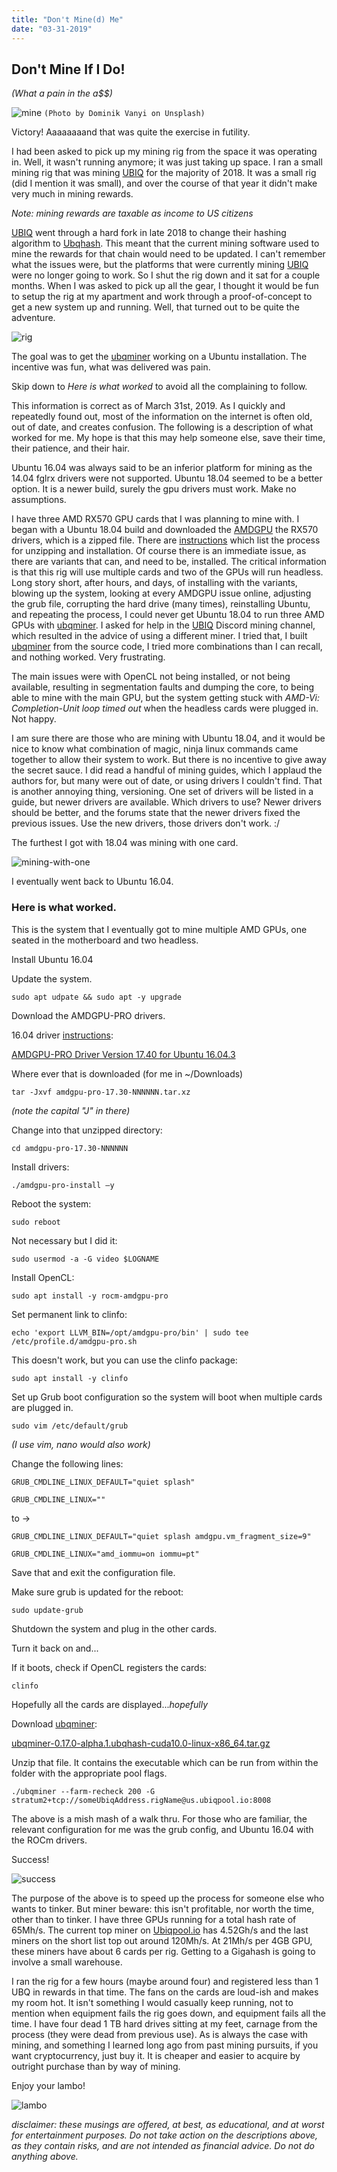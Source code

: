```yaml
---
title: "Don't Mine(d) Me"
date: "03-31-2019"
---
```


## Don't Mine If I Do!
*(What a pain in the a$$)*

![mine](dominik-vanyi-632134-unsplash.jpg)
`(Photo by Dominik Vanyi on Unsplash)`

Victory! Aaaaaaaand that was quite the exercise in futility.  

I had been asked to pick up my mining rig from the space it was operating in. Well,
it wasn't running anymore; it was just taking up space. I ran a small mining rig
that was mining [UBIQ](https://ubiqsmart.com/) for the majority of 2018.
It was a small rig (did I mention it was small), and over the course of that year it didn't
make very much in mining rewards.

*Note: mining rewards are taxable as income to US citizens*

[UBIQ](https://ubiqsmart.com/) went through a hard fork in late 2018 to change their hashing algorithm to
[Ubqhash](https://blog.ubiqsmart.com/ubiq-quarterly-report-august-2018-f7451c2149c2). This meant that
the current mining software used to mine the rewards for that chain would need to be updated. I can't
remember what the issues were, but the platforms that were currently mining [UBIQ](https://ubiqsmart.com/)
were no longer going to work. So I shut the rig down and it sat for a couple months. When I was asked
to pick up all the gear, I thought it would be fun to setup the rig at my apartment and work through
a proof-of-concept to get a new system up and running. Well, that turned out to be quite the adventure.

![rig](IMG_3196.jpg)

The goal was to get the [ubqminer](https://github.com/ubiq/ubqminer) working on a Ubuntu installation. The
incentive was fun, what was delivered was pain.

Skip down to *Here is what worked* to avoid all the complaining to follow.

This information is correct as of March 31st, 2019. As I quickly and repeatedly found out, most
of the information on the internet is often old, out of date, and creates confusion. The following is
a description of what worked for me. My hope is that this may help someone else, save their time,
their patience, and their hair.

Ubuntu 16.04 was always said to be an inferior platform for mining as the 14.04 fglrx drivers
were not supported. Ubuntu 18.04 seemed to be a better option. It is a newer build, surely the
gpu drivers must work. Make no assumptions.

I have three AMD RX570 GPU cards that I was planning to mine with. I began with a Ubuntu 18.04
build and downloaded the
[AMDGPU](https://www.amd.com/en/support/graphics/radeon-500-series/radeon-rx-500-series/radeon-rx-570)
the RX570 drivers, which is a zipped file.
There are [instructions](https://amdgpu-install.readthedocs.io/en/latest/) which list the process for
unzipping and installation. Of course there is an immediate issue, as there are variants that can, and
need to be, installed. The critical information is that this rig will use multiple cards and two of
the GPUs will run headless. Long story short, after hours, and days, of installing with the variants,
blowing up the system, looking at every AMDGPU issue online, adjusting the grub file, corrupting the
hard drive (many times), reinstalling Ubuntu, and repeating the process, I could never get Ubuntu 18.04
to run three AMD GPUs with [ubqminer](https://github.com/ubiq/ubqminer). I asked for help in the
[UBIQ](https://ubiqsmart.com/) Discord mining channel, which resulted in the advice of using a different
miner. I tried that, I built [ubqminer](https://github.com/ubiq/ubqminer) from the source code, I tried more
combinations than I can recall, and nothing worked. Very frustrating.

The main issues were with OpenCL not being installed, or not being available, resulting in
segmentation faults and dumping the core, to being able to mine with the main GPU, but the system getting
stuck with *AMD-Vi: Completion-Unit loop timed out* when the headless cards were plugged in. Not happy.

I am sure there are those who are mining with Ubuntu 18.04, and it would be nice to know what
combination of magic, ninja linux commands came together to allow their system to work. But there is
no incentive to give away the secret sauce. I did read a handful of mining guides, which I applaud the
authors for, but many were out of date, or using drivers I couldn't find. That is another annoying thing,
versioning. One set of drivers will be listed in a guide, but newer drivers are available. Which drivers to use?
Newer drivers should be better, and the forums state that the newer drivers fixed the previous issues.
Use the new drivers, those drivers don't work. :/

The furthest I got with 18.04 was mining with one card.

![mining-with-one](IMG_3202.jpg)

I eventually went back to Ubuntu 16.04.

### Here is what worked.

This is the system that I eventually got to mine multiple AMD GPUs, one seated in the
motherboard and two headless.

Install Ubuntu 16.04

Update the system.

`sudo apt udpate && sudo apt -y upgrade`

Download the AMDGPU-PRO drivers.

16.04 driver [instructions](https://www.amd.com/en/support/kb/faq/gpu-635):

[AMDGPU-PRO Driver Version 17.40 for Ubuntu 16.04.3](https://www2.ati.com/drivers/linux/ubuntu/amdgpu-pro-17.40-492261.tar.xz)

Where ever that is downloaded (for me in ~/Downloads)

`tar -Jxvf amdgpu-pro-17.30-NNNNNN.tar.xz`

*(note the capital "J" in there)*

Change into that unzipped directory:

`cd amdgpu-pro-17.30-NNNNNN`

Install drivers:

`./amdgpu-pro-install –y`

Reboot the system:

`sudo reboot`

Not necessary but I did it:

`sudo usermod -a -G video $LOGNAME`

Install OpenCL:

`sudo apt install -y rocm-amdgpu-pro`

Set permanent link to clinfo:

`echo 'export LLVM_BIN=/opt/amdgpu-pro/bin' | sudo tee /etc/profile.d/amdgpu-pro.sh`

This doesn't work, but you can use the clinfo package:

`sudo apt install -y clinfo`

Set up Grub boot configuration so the system will boot when multiple cards are plugged in.

`sudo vim /etc/default/grub`

*(I use vim, nano would also work)*

Change the following lines:

`GRUB_CMDLINE_LINUX_DEFAULT="quiet splash"`

`GRUB_CMDLINE_LINUX=""`

to ->

`GRUB_CMDLINE_LINUX_DEFAULT="quiet splash amdgpu.vm_fragment_size=9"`

`GRUB_CMDLINE_LINUX="amd_iommu=on iommu=pt"`

Save that and exit the configuration file.

Make sure grub is updated for the reboot:

`sudo update-grub`

Shutdown the system and plug in the other cards.

Turn it back on and...

If it boots, check if OpenCL registers the cards:

`clinfo`

Hopefully all the cards are displayed...*hopefully*

Download [ubqminer](https://github.com/ubiq/ubqminer/releases):

[ubqminer-0.17.0-alpha.1.ubqhash-cuda10.0-linux-x86_64.tar.gz](https://github.com/ubiq/ubqminer/releases/download/v0.17.0-alpha.1.ubqhash/ubqminer-0.17.0-alpha.1.ubqhash-cuda10.0-linux-x86_64.tar.gz)

Unzip that file. It contains the executable which can be run from within the folder
with the appropriate pool flags.

`./ubqminer --farm-recheck 200 -G stratum2+tcp://someUbiqAddress.rigName@us.ubiqpool.io:8008`

The above is a mish mash of a walk thru. For those who are familiar, the relevant
configuration for me was the grub config, and Ubuntu 16.04 with the ROCm drivers.

Success!

![success](success.jpg)

The purpose of the above is to speed up the process for someone else who wants to
tinker. But miner beware: this isn't profitable, nor worth the time, other than
to tinker. I have three GPUs running for a total hash rate of 65Mh/s. The current
top miner on [Ubiqpool.io](https://ubiqpool.io/#/miners) has 4.52Gh/s and the last
miners on the short list top out around 120Mh/s. At 21Mh/s per 4GB GPU, these miners
have about 6 cards per rig. Getting to a Gigahash is going to involve a small warehouse.

I ran the rig for a few hours (maybe around four) and registered less than 1 UBQ in
rewards in that time. The fans on the cards are loud-ish and makes my room hot.
It isn't something I would casually keep running, not to mention when equipment fails
the rig goes down, and equipment fails all the time. I have four dead 1 TB hard drives
sitting at my feet, carnage from the process (they were dead from previous use).
As is always the case with mining, and something I learned long ago from past mining
pursuits, if you want cryptocurrency, just buy it. It is cheaper and easier to acquire by
outright purchase than by way of mining.

Enjoy your lambo!

![lambo](chelsea-fern-797090-unsplash.jpg)    

*disclaimer: these musings are offered, at best, as educational, and at worst for entertainment purposes. Do not take action on the descriptions above, as they contain risks, and are not intended as financial advice. Do not do anything above.*    
